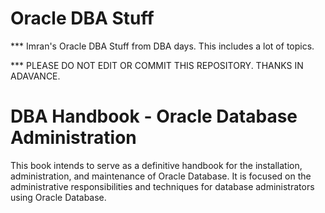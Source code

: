 # Oracle DBA Stuff

*** Imran's Oracle DBA Stuff from DBA days. This includes a lot of topics.

*** PLEASE DO NOT EDIT OR COMMIT THIS REPOSITORY. THANKS IN ADAVANCE.

# DBA Handbook - Oracle Database Administration
This book intends to serve as a definitive handbook for the installation, administration, and maintenance of Oracle Database. It is focused on the administrative responsibilities and techniques for database administrators using Oracle Database.
